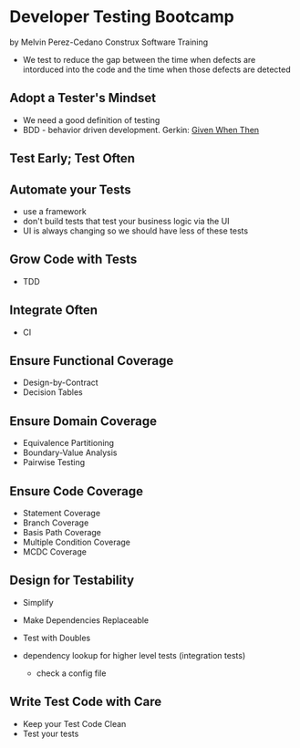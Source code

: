 # Developer Testing Bootcamp

by Melvin Perez-Cedano
Construx Software Training

* We test to reduce the gap between the time when defects are intorduced into the code and the time when those defects are detected

## Adopt a Tester's Mindset

* We need a good definition of testing
* BDD - behavior driven development. Gerkin: [Given When Then](https://martinfowler.com/bliki/GivenWhenThen.html)

## Test Early; Test Often

## Automate your Tests

* use a framework
* don't build tests that test your business logic via the UI
* UI is always changing so we should have less of these tests

## Grow Code with Tests

* TDD

## Integrate Often

* CI

## Ensure Functional Coverage

* Design-by-Contract
* Decision Tables

## Ensure Domain Coverage

* Equivalence Partitioning
* Boundary-Value Analysis
* Pairwise Testing

## Ensure Code Coverage

* Statement Coverage
* Branch Coverage
* Basis Path Coverage
* Multiple Condition Coverage
* MCDC Coverage

## Design for Testability

* Simplify
* Make Dependencies Replaceable
* Test with Doubles

* dependency lookup for higher level tests (integration tests)
    * check a config file

## Write Test Code with Care

* Keep your Test Code Clean
* Test your tests
